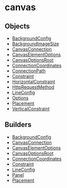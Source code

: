 # canvas

## Objects

 * <span class="badge object-type-class"></span> [BackgroundConfig](./object-BackgroundConfig.md)
 * <span class="badge object-type-enum"></span> [BackgroundImageSize](./object-BackgroundImageSize.md)
 * <span class="badge object-type-class"></span> [CanvasConnection](./object-CanvasConnection.md)
 * <span class="badge object-type-class"></span> [CanvasElementOptions](./object-CanvasElementOptions.md)
 * <span class="badge object-type-class"></span> [CanvasOptionsRoot](./object-CanvasOptionsRoot.md)
 * <span class="badge object-type-class"></span> [ConnectionCoordinates](./object-ConnectionCoordinates.md)
 * <span class="badge object-type-enum"></span> [ConnectionPath](./object-ConnectionPath.md)
 * <span class="badge object-type-class"></span> [Constraint](./object-Constraint.md)
 * <span class="badge object-type-enum"></span> [HorizontalConstraint](./object-HorizontalConstraint.md)
 * <span class="badge object-type-enum"></span> [HttpRequestMethod](./object-HttpRequestMethod.md)
 * <span class="badge object-type-class"></span> [LineConfig](./object-LineConfig.md)
 * <span class="badge object-type-class"></span> [Options](./object-Options.md)
 * <span class="badge object-type-class"></span> [Placement](./object-Placement.md)
 * <span class="badge object-type-enum"></span> [VerticalConstraint](./object-VerticalConstraint.md)
## Builders

 * <span class="badge builder"></span> [BackgroundConfig](./builder-BackgroundConfig.md)
 * <span class="badge builder"></span> [CanvasConnection](./builder-CanvasConnection.md)
 * <span class="badge builder"></span> [CanvasElementOptions](./builder-CanvasElementOptions.md)
 * <span class="badge builder"></span> [CanvasOptionsRoot](./builder-CanvasOptionsRoot.md)
 * <span class="badge builder"></span> [ConnectionCoordinates](./builder-ConnectionCoordinates.md)
 * <span class="badge builder"></span> [Constraint](./builder-Constraint.md)
 * <span class="badge builder"></span> [LineConfig](./builder-LineConfig.md)
 * <span class="badge builder"></span> [Panel](./builder-Panel.md)
 * <span class="badge builder"></span> [Placement](./builder-Placement.md)

